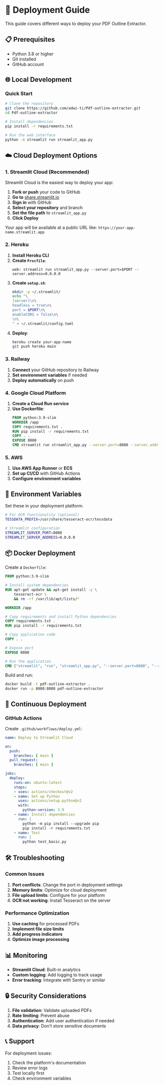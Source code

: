 # 🚀 Deployment Guide

This guide covers different ways to deploy your PDF Outline Extractor.

## 📋 Prerequisites

- Python 3.8 or higher
- Git installed
- GitHub account

## 🌐 Local Development

### Quick Start
```bash
# Clone the repository
git clone https://github.com/adwi-ti/Pdf-outline-extractor.git
cd Pdf-outline-extractor

# Install dependencies
pip install -r requirements.txt

# Run the web interface
python -m streamlit run streamlit_app.py
```

## ☁️ Cloud Deployment Options

### 1. Streamlit Cloud (Recommended)

Streamlit Cloud is the easiest way to deploy your app:

1. **Fork or push** your code to GitHub
2. **Go to** [share.streamlit.io](https://share.streamlit.io)
3. **Sign in** with GitHub
4. **Select your repository** and branch
5. **Set the file path** to `streamlit_app.py`
6. **Click Deploy**

Your app will be available at a public URL like: `https://your-app-name.streamlit.app`

### 2. Heroku

1. **Install Heroku CLI**
2. **Create `Procfile`**:
   ```
   web: streamlit run streamlit_app.py --server.port=$PORT --server.address=0.0.0.0
   ```
3. **Create `setup.sh`**:
   ```bash
   mkdir -p ~/.streamlit/
   echo "\
   [server]\n\
   headless = true\n\
   port = $PORT\n\
   enableCORS = false\n\
   \n\
   " > ~/.streamlit/config.toml
   ```
4. **Deploy**:
   ```bash
   heroku create your-app-name
   git push heroku main
   ```

### 3. Railway

1. **Connect** your GitHub repository to Railway
2. **Set environment variables** if needed
3. **Deploy automatically** on push

### 4. Google Cloud Platform

1. **Create a Cloud Run service**
2. **Use Dockerfile**:
   ```dockerfile
   FROM python:3.9-slim
   WORKDIR /app
   COPY requirements.txt .
   RUN pip install -r requirements.txt
   COPY . .
   EXPOSE 8080
   CMD streamlit run streamlit_app.py --server.port=8080 --server.address=0.0.0.0
   ```

### 5. AWS

1. **Use AWS App Runner** or **ECS**
2. **Set up CI/CD** with GitHub Actions
3. **Configure environment variables**

## 🔧 Environment Variables

Set these in your deployment platform:

```bash
# For OCR functionality (optional)
TESSDATA_PREFIX=/usr/share/tesseract-ocr/tessdata

# Streamlit configuration
STREAMLIT_SERVER_PORT=8080
STREAMLIT_SERVER_ADDRESS=0.0.0.0
```

## 📦 Docker Deployment

Create a `Dockerfile`:

```dockerfile
FROM python:3.9-slim

# Install system dependencies
RUN apt-get update && apt-get install -y \
    tesseract-ocr \
    && rm -rf /var/lib/apt/lists/*

WORKDIR /app

# Copy requirements and install Python dependencies
COPY requirements.txt .
RUN pip install -r requirements.txt

# Copy application code
COPY . .

# Expose port
EXPOSE 8080

# Run the application
CMD ["streamlit", "run", "streamlit_app.py", "--server.port=8080", "--server.address=0.0.0.0"]
```

Build and run:
```bash
docker build -t pdf-outline-extractor .
docker run -p 8080:8080 pdf-outline-extractor
```

## 🔄 Continuous Deployment

### GitHub Actions

Create `.github/workflows/deploy.yml`:

```yaml
name: Deploy to Streamlit Cloud

on:
  push:
    branches: [ main ]
  pull_request:
    branches: [ main ]

jobs:
  deploy:
    runs-on: ubuntu-latest
    steps:
    - uses: actions/checkout@v2
    - name: Set up Python
      uses: actions/setup-python@v2
      with:
        python-version: 3.9
    - name: Install dependencies
      run: |
        python -m pip install --upgrade pip
        pip install -r requirements.txt
    - name: Test
      run: |
        python test_basic.py
```

## 🛠️ Troubleshooting

### Common Issues

1. **Port conflicts**: Change the port in deployment settings
2. **Memory limits**: Optimize for cloud deployment
3. **File upload limits**: Configure for your platform
4. **OCR not working**: Install Tesseract on the server

### Performance Optimization

1. **Use caching** for processed PDFs
2. **Implement file size limits**
3. **Add progress indicators**
4. **Optimize image processing**

## 📊 Monitoring

- **Streamlit Cloud**: Built-in analytics
- **Custom logging**: Add logging to track usage
- **Error tracking**: Integrate with Sentry or similar

## 🔒 Security Considerations

1. **File validation**: Validate uploaded PDFs
2. **Rate limiting**: Prevent abuse
3. **Authentication**: Add user authentication if needed
4. **Data privacy**: Don't store sensitive documents

## 📞 Support

For deployment issues:
1. Check the platform's documentation
2. Review error logs
3. Test locally first
4. Check environment variables 